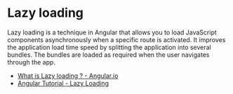 # Lazy loading

Lazy loading is a technique in Angular that allows you to load JavaScript components asynchronously when a specific route is activated. It improves the application load time speed by splitting the application into several bundles. The bundles are loaded as required when the user navigates through the app.

- [What is Lazy loading ? - Angular.io ](https://angular.io/guide/lazy-loading-ngmodules)
- [Angular Tutorial - Lazy Loading](https://www.youtube.com/watch?v=JjIQq9lh-Bw)
